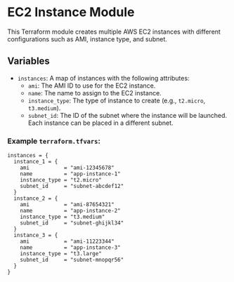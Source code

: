 # EC2 Instance Module

This Terraform module creates multiple AWS EC2 instances with different configurations such as AMI, instance type, and subnet.

## Variables

- `instances`: A map of instances with the following attributes:
  - `ami`: The AMI ID to use for the EC2 instance.
  - `name`: The name to assign to the EC2 instance.
  - `instance_type`: The type of instance to create (e.g., `t2.micro`, `t3.medium`).
  - `subnet_id`: The ID of the subnet where the instance will be launched. Each instance can be placed in a different subnet.

### Example `terraform.tfvars`:

```hcl
instances = {
  instance_1 = {
    ami           = "ami-12345678"
    name          = "app-instance-1"
    instance_type = "t2.micro"
    subnet_id     = "subnet-abcdef12"
  }
  instance_2 = {
    ami           = "ami-87654321"
    name          = "app-instance-2"
    instance_type = "t3.medium"
    subnet_id     = "subnet-ghijkl34"
  }
  instance_3 = {
    ami           = "ami-11223344"
    name          = "app-instance-3"
    instance_type = "t3.large"
    subnet_id     = "subnet-mnopqr56"
  }
}
```
